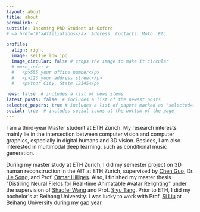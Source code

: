 ```yaml
---
layout: about
title: about
permalink: /
subtitle: Incoming PhD Student at Oxford
# <a href='#'>Affiliations</a>. Address. Contacts. Moto. Etc.

profile:
  align: right
  image: selfie_low.jpg
  image_circular: false # crops the image to make it circular
  # more_info: >
  #   <p>555 your office number</p>
  #   <p>123 your address street</p>
  #   <p>Your City, State 12345</p>

news: false  # includes a list of news items
latest_posts: false  # includes a list of the newest posts
selected_papers: true # includes a list of papers marked as "selected={true}"
social: true  # includes social icons at the bottom of the page
---
```


I am a third-year Master student at ETH Zürich. My research interests mainly lie in the intersection between computer vision and computer graphics, especially in digital humans and 3D vision. Besides, I am also interested in multimodal deep learning, such as conditional music generation. 

During my master study at ETH Zurich, I did my semester project on 3D human reconstruction in the AIT at ETH Zurich, supervised by [Chen Guo](https://ait.ethz.ch/people/cheguo), Dr. [Jie Song](https://ait.ethz.ch/people/song), and Prof. [Otmar Hilliges](https://ait.ethz.ch/people/hilliges). Also, I finished my master thesis "Distilling Neural Fields for Real-time Animatable Avatar Relighting" under the supervision of [Shaofei Wang](https://taconite.github.io/) and Prof. [Siyu Tang](https://vlg.inf.ethz.ch/team/Prof-Dr-Siyu-Tang.html). Prior to ETH, I did my bachelor's at Beihang University. I was lucky to work with Prof. [Si Liu](https://colalab.net/people) at Beihang University during my gap year.